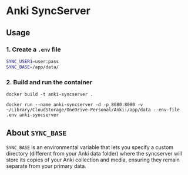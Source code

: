 # Anki SyncServer

## Usage

### 1. Create a `.env` file

```bash
SYNC_USER1=user:pass
SYNC_BASE=/app/data/
```

### 2. Build and run the container

```
docker build -t anki-syncserver .
```

```
docker run --name anki-syncserver -d -p 8080:8080 -v ~/Library/CloudStorage/OneDrive-Personal/Anki:/app/data --env-file .env anki-syncserver
```

## About `SYNC_BASE`

`SYNC_BASE` is an environmental variable that lets you specify a custom directory (different from your Anki data folder) where the syncserver will store its copies of your Anki collection and media, ensuring they remain separate
from your primary data.
